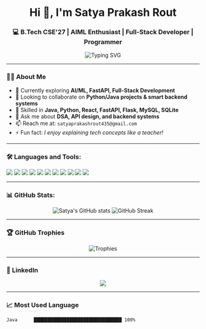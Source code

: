 <h1 align="center">Hi 👋, I'm Satya Prakash Rout</h1>
<h3 align="center">💻 B.Tech CSE'27 | AIML Enthusiast | Full-Stack Developer | Programmer</h3>

<p align="center">
  <img src="https://readme-typing-svg.herokuapp.com?font=Fira+Code&size=22&pause=1000&center=true&vCenter=true&width=435&lines=I'm+a+Developer+from+India!;Love+Building+Smart+Apps.;Learning+ML+%26+Backend+Daily!" alt="Typing SVG" />
</p>

---

### 🙋‍♂️ About Me
- 🌱 Currently exploring **AI/ML, FastAPI, Full-Stack Development**
- 🤝 Looking to collaborate on **Python/Java projects & smart backend systems**
- 🧠 Skilled in **Java, Python, React, FastAPI, Flask, MySQL, SQLite**
- 💬 Ask me about **DSA, API design, and backend systems**
- 📫 Reach me at: `satyaprakashrout435@gmail.com`
- ⚡ Fun fact: *I enjoy explaining tech concepts like a teacher!*

---

### 🛠️ Languages and Tools:
<p>
  <img src="https://img.shields.io/badge/C-00599C?style=for-the-badge&logo=c&logoColor=white"/>
  <img src="https://img.shields.io/badge/Java-ED8B00?style=for-the-badge&logo=java&logoColor=white"/>
  <img src="https://img.shields.io/badge/Python-3776AB?style=for-the-badge&logo=python&logoColor=white"/>
  <img src="https://img.shields.io/badge/React-20232A?style=for-the-badge&logo=react&logoColor=61DAFB"/>
  <img src="https://img.shields.io/badge/FastAPI-005571?style=for-the-badge&logo=fastapi"/>
  <img src="https://img.shields.io/badge/Flask-000000?style=for-the-badge&logo=flask"/>
  <img src="https://img.shields.io/badge/MySQL-4479A1?style=for-the-badge&logo=mysql&logoColor=white"/>
  <img src="https://img.shields.io/badge/SQLite-07405E?style=for-the-badge&logo=sqlite&logoColor=white"/>
  <img src="https://img.shields.io/badge/Git-FF6C37?style=for-the-badge&logo=git&logoColor=white"/>
  <img src="https://img.shields.io/badge/GitHub-181717?style=for-the-badge&logo=github&logoColor=white"/>
  <img src="https://img.shields.io/badge/VSCode-007ACC?style=for-the-badge&logo=visual-studio-code&logoColor=white"/>
</p>

---

### 📊 GitHub Stats:
<p align="center">
  <img src="https://github-readme-stats.vercel.app/api?username=satyaprakashrout&show_icons=true&theme=radical" alt="Satya's GitHub stats"/>
  <img src="https://github-readme-streak-stats.herokuapp.com/?user=satyaprakashrout&theme=radical" alt="GitHub Streak"/>
</p>

---

### 🏆 GitHub Trophies
<p align="center">
  <img src="https://github-profile-trophy.vercel.app/?username=satyaprakashrout&theme=radical&row=2&column=4" alt="Trophies"/>
</p>

---

### 📌 LinkedIn
<p align="center">
  <a href="https://www.linkedin.com/in/satya-prakash-rout-923393289/" target="_blank">
    <img src="https://img.shields.io/badge/Satya%20Prakash%20Rout-0077B5?style=for-the-badge&logo=linkedin&logoColor=white"/>
  </a>
</p>

---

### 📈 Most Used Language
```text
Java      ████████████████████████████████ 100%
